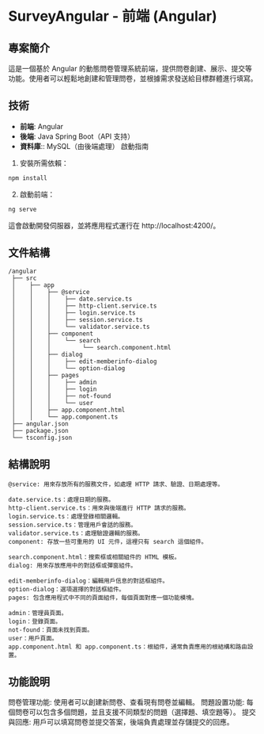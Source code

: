 # SurveyAngular - 前端 (Angular)

## 專案簡介
這是一個基於 Angular 的動態問卷管理系統前端，提供問卷創建、展示、提交等功能。使用者可以輕鬆地創建和管理問卷，並根據需求發送給目標群體進行填寫。

## 技術
- **前端**: Angular
- **後端**: Java Spring Boot（API 支持）
- **資料庫**:: MySQL（由後端處理）
啟動指南
1. 安裝所需依賴：
  ```bash
  npm install
  ```

2. 啟動前端：
  ```bash
  ng serve
  ```
這會啟動開發伺服器，並將應用程式運行在 http://localhost:4200/。
## 文件結構
```
/angular
 ├── src
 │    ├── app
 │    │    ├── @service
 │    │    │    ├── date.service.ts
 │    │    │    ├── http-client.service.ts
 │    │    │    ├── login.service.ts
 │    │    │    ├── session.service.ts
 │    │    │    └── validator.service.ts
 │    │    ├── component
 │    │    │    └── search
 │    │    │         └── search.component.html
 │    │    ├── dialog
 │    │    │    ├── edit-memberinfo-dialog
 │    │    │    └── option-dialog
 │    │    ├── pages
 │    │    │    ├── admin
 │    │    │    ├── login
 │    │    │    ├── not-found
 │    │    │    └── user
 │    │    ├── app.component.html
 │    │    └── app.component.ts
 ├── angular.json
 ├── package.json
 └── tsconfig.json
```

## 結構說明
```
@service: 用來存放所有的服務文件，如處理 HTTP 請求、驗證、日期處理等。

date.service.ts：處理日期的服務。
http-client.service.ts：用來與後端進行 HTTP 請求的服務。
login.service.ts：處理登錄相關邏輯。
session.service.ts：管理用戶會話的服務。
validator.service.ts：處理驗證邏輯的服務。
component: 存放一些可重用的 UI 元件，這裡只有 search 這個組件。

search.component.html：搜索框或相關組件的 HTML 模板。
dialog: 用來存放應用中的對話框或彈窗組件。

edit-memberinfo-dialog：編輯用戶信息的對話框組件。
option-dialog：選項選擇的對話框組件。
pages: 包含應用程式中不同的頁面組件，每個頁面對應一個功能模塊。

admin：管理員頁面。
login：登錄頁面。
not-found：頁面未找到頁面。
user：用戶頁面。
app.component.html 和 app.component.ts：根組件，通常負責應用的根結構和路由設置。
```

## 功能說明
問卷管理功能: 使用者可以創建新問卷、查看現有問卷並編輯。
問題設置功能: 每個問卷可以包含多個問題，並且支援不同類型的問題（選擇題、填空題等）。
提交與回應: 用戶可以填寫問卷並提交答案，後端負責處理並存儲提交的回應。

